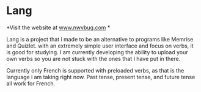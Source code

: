 # Lang

*Visit the website at www.nwvbug.com *


Lang is a project that i made to be an alternative to programs like Memrise and Quizlet. with an extremely simple user interface and focus on verbs, it is good for studying. I am currently developing the ability to upload your own verbs so you are not stuck with the ones that I have put in there. 

Currently only French is supported with preloaded verbs, as that is the language i am taking right now. Past tense, present tense, and future tense all work for French.



